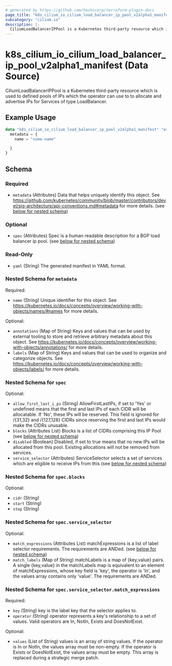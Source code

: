 ```yaml
---
# generated by https://github.com/hashicorp/terraform-plugin-docs
page_title: "k8s_cilium_io_cilium_load_balancer_ip_pool_v2alpha1_manifest Data Source - terraform-provider-k8s"
subcategory: "cilium.io"
description: |-
  CiliumLoadBalancerIPPool is a Kubernetes third-party resource which is used to defined pools of IPs which the operator can use to to allocate and advertise IPs for Services of type LoadBalancer.
---
```


# k8s_cilium_io_cilium_load_balancer_ip_pool_v2alpha1_manifest (Data Source)

CiliumLoadBalancerIPPool is a Kubernetes third-party resource which is used to defined pools of IPs which the operator can use to to allocate and advertise IPs for Services of type LoadBalancer.

## Example Usage

```terraform
data "k8s_cilium_io_cilium_load_balancer_ip_pool_v2alpha1_manifest" "example" {
  metadata = {
    name = "some-name"

  }
}
```

<!-- schema generated by tfplugindocs -->
## Schema

### Required

- `metadata` (Attributes) Data that helps uniquely identify this object. See https://github.com/kubernetes/community/blob/master/contributors/devel/sig-architecture/api-conventions.md#metadata for more details. (see [below for nested schema](#nestedatt--metadata))

### Optional

- `spec` (Attributes) Spec is a human readable description for a BGP load balancer ip pool. (see [below for nested schema](#nestedatt--spec))

### Read-Only

- `yaml` (String) The generated manifest in YAML format.

<a id="nestedatt--metadata"></a>
### Nested Schema for `metadata`

Required:

- `name` (String) Unique identifier for this object. See https://kubernetes.io/docs/concepts/overview/working-with-objects/names/#names for more details.

Optional:

- `annotations` (Map of String) Keys and values that can be used by external tooling to store and retrieve arbitrary metadata about this object. See https://kubernetes.io/docs/concepts/overview/working-with-objects/annotations/ for more details.
- `labels` (Map of String) Keys and values that can be used to organize and categorize objects. See https://kubernetes.io/docs/concepts/overview/working-with-objects/labels/ for more details.


<a id="nestedatt--spec"></a>
### Nested Schema for `spec`

Optional:

- `allow_first_last_i_ps` (String) AllowFirstLastIPs, if set to 'Yes' or undefined means that the first and last IPs of each CIDR will be allocatable. If 'No', these IPs will be reserved. This field is ignored for /{31,32} and /{127,128} CIDRs since reserving the first and last IPs would make the CIDRs unusable.
- `blocks` (Attributes List) Blocks is a list of CIDRs comprising this IP Pool (see [below for nested schema](#nestedatt--spec--blocks))
- `disabled` (Boolean) Disabled, if set to true means that no new IPs will be allocated from this pool. Existing allocations will not be removed from services.
- `service_selector` (Attributes) ServiceSelector selects a set of services which are eligible to receive IPs from this (see [below for nested schema](#nestedatt--spec--service_selector))

<a id="nestedatt--spec--blocks"></a>
### Nested Schema for `spec.blocks`

Optional:

- `cidr` (String)
- `start` (String)
- `stop` (String)


<a id="nestedatt--spec--service_selector"></a>
### Nested Schema for `spec.service_selector`

Optional:

- `match_expressions` (Attributes List) matchExpressions is a list of label selector requirements. The requirements are ANDed. (see [below for nested schema](#nestedatt--spec--service_selector--match_expressions))
- `match_labels` (Map of String) matchLabels is a map of {key,value} pairs. A single {key,value} in the matchLabels map is equivalent to an element of matchExpressions, whose key field is 'key', the operator is 'In', and the values array contains only 'value'. The requirements are ANDed.

<a id="nestedatt--spec--service_selector--match_expressions"></a>
### Nested Schema for `spec.service_selector.match_expressions`

Required:

- `key` (String) key is the label key that the selector applies to.
- `operator` (String) operator represents a key's relationship to a set of values. Valid operators are In, NotIn, Exists and DoesNotExist.

Optional:

- `values` (List of String) values is an array of string values. If the operator is In or NotIn, the values array must be non-empty. If the operator is Exists or DoesNotExist, the values array must be empty. This array is replaced during a strategic merge patch.
